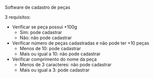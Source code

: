 Software de cadastro de peças

3 requisitos:
* Verificar se peça possui +100g
    * Sim: pode cadastrar
    * Não: não pode cadastrar
* Verificar número de peças cadastradas e não pode ter +10 peças
    * Menos de 10: pode cadastrar
    * Mais ou igual a 10: não pode cadastrar
* Verificar comprimento do nome da peça
    * Menos de 3 caracteres: não pode cadastrar
    * Mais ou igual a 3: pode cadastrar